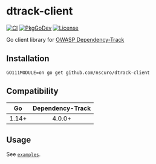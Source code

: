 # dtrack-client

[![CI](https://github.com/nscuro/dtrack-client/actions/workflows/ci.yml/badge.svg)](https://github.com/nscuro/dtrack-client/actions/workflows/ci.yml)
[![PkgGoDev](https://pkg.go.dev/badge/github.com/nscuro/dtrack-client)](https://pkg.go.dev/github.com/nscuro/dtrack-client)
[![License](https://img.shields.io/badge/license-Apache%202.0-brightgreen.svg)](LICENSE)

Go client library for [OWASP Dependency-Track](https://dependencytrack.org/)

## Installation

```
GO111MODULE=on go get github.com/nscuro/dtrack-client
```

## Compatibility

|  Go   | Dependency-Track |
| :---: | :--------------: |
| 1.14+ |      4.0.0+      |

## Usage

See [`examples`](./examples).
